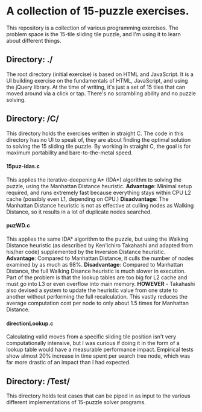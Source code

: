 
A collection of 15-puzzle exercises.
======

This repository is a collection of various programming exercises. The problem space is the 15-tile sliding tile puzzle, and I'm using it to learn about different things.

## Directory: ./

The root directory (initial exercise) is based on HTML and JavaScript. It is a UI building exercise on the fundamentals of HTML, JavaScript, and using the jQuery library. At the time of writing, it's just a set of 15 tiles that can moved around via a click or tap. There's no scrambling ability and no puzzle solving.

## Directory: /C/

This directory holds the exercises written in straight C. The code in this directory has no UI to speak of, they are about finding the optimal solution to solving the 15 sliding tile puzzle. By working in straight C, the goal is for maximum portability and bare-to-the-metal speed. 

#### 15puz-idas.c
This applies the iterative-deepening A* (IDA*) algorithm to solving the puzzle, using the Manhattan Distance heuristic.
**Advantage**: Minimal setup required, and runs extremely fast because everything stays within CPU L2 cache (possibly even L1, depending on CPU.) 
**Disadvantage**: The Manhattan Distance heuristic is not as effective at culling nodes as Walking Distance, so it results in a lot of duplicate nodes searched.

#### puzWD.c

This applies the same IDA* algorithm to the puzzle, but using the Walking Distance heuristic (as described by Ken'ichiro Takahashi and adapted from his/her code) supplemented by the Inversion Distance heuristic. 
**Advantage**: Compared to Manhattan Distance, it culls the number of nodes examined by as much as 98%. 
**Disadvantage**: Compared to Manhattan Distance, the full Walking Disance heuristic is much slower in execution. Part of the problem is that the lookup tables are too big for L2 cache and must go into L3 or even overflow into main memory. 
**HOWEVER** - Takahashi also devised a system to update the heuristic value from one state to another without performing the full recalculation. This vastly reduces the average computation cost per node to only about 1.5 times for Manhattan Distance.

#### directionLookup.c

Calculating valid moves from a specific sliding tile position isn't very computationally intensive, but I was curious if doing it in the form of a lookup table would have a measurable performance impact. Empirical tests show almost 20% increase in time spent per search tree node, which was far more drastic of an impact than I had expected.

## Directory: /Test/

This directory holds test cases that can be piped in as input to the various different implementations of 15-puzzle solver programs.
